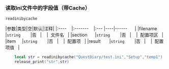 ### 读取Ini文件中的字段值（带Cache）
`readinibycache`

|参数|类型|空|默认|注释|
|:----    |:-------    |:--- |----|------      |
|filename     |`string`        |否   |    |  文件名   |
|section      |`string`        |否   |    |  配置项区   |
|item     |`string`        |否   |    |  配置项   |
|result       |`string`        |否   |    |  配置项值   |
```lua
    local str = readinibycache("QuestDiary/test.ini","Setup","temp1")
    release_print("str",str)
```
